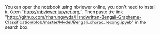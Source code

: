 You can open the notebook using nbviewer online, you don't need to install it.
Open "https://nbviewer.jupyter.org/".
Then paste the link "https://github.com/rtharungowda/Handwritten-Bengali-Grapheme-Classification/blob/master/Model/Bengali_charac_recong.ipynb"
in the search box.
